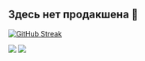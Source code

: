 ## Здесь нет продакшена 👋
[![GitHub Streak](https://streak-stats.demolab.com?user=kanji1337&theme=black-ice&border_radius=10&locale=ru&card_width=1000&card_height=180)](https://git.io/streak-stats)

![](http://github-profile-summary-cards.vercel.app/api/cards/repos-per-language?username=kanji1337&theme=city_lights)
![](http://github-profile-summary-cards.vercel.app/api/cards/stats?username=kanji1337&theme=city_lights) 
